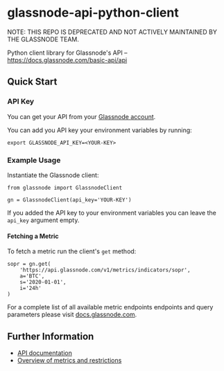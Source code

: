 # glassnode-api-python-client

NOTE: THIS REPO IS DEPRECATED AND NOT ACTIVELY MAINTAINED BY THE GLASSNODE TEAM.

Python client library for Glassnode's API – https://docs.glassnode.com/basic-api/api

## Quick Start

### API Key

You can get your API from your [Glassnode account](https://studio.glassnode.com/settings/api).

You can add you API key your environment variables by running:

`export GLASSNODE_API_KEY=<YOUR-KEY>`

### Example Usage

Instantiate the Glassnode client:

```
from glassnode import GlassnodeClient

gn = GlassnodeClient(api_key='YOUR-KEY')
```

If you added the API key to your environment variables you can leave the `api_key` argument empty.

#### Fetching a Metric

To fetch a metric run the client's `get` method:
```
sopr = gn.get(
    'https://api.glassnode.com/v1/metrics/indicators/sopr',
    a='BTC',
    s='2020-01-01',
    i='24h'
)
```

For a complete list of all available metric endpoints endpoints and query parameters please visit [docs.glassnode.com](https://docs.glassnode.com).

## Further Information

* [API documentation](https://docs.glassnode.com/)
* [Overview of metrics and restrictions](https://glassnode.com/metrics)
